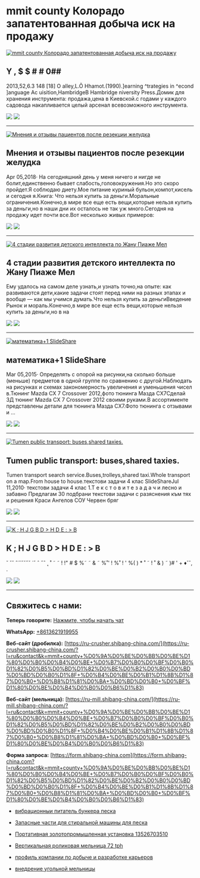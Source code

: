 # mmit county Колорадо запатентованная добыча иск на продажу

<a href="https://swt.shibang-china.com/?l=ru&img&k=mmit+county+%D0%9A%D0%BE%D0%BB%D0%BE%D1%80%D0%B0%D0%B4%D0%BE+%D0%B7%D0%B0%D0%BF%D0%B0%D1%82%D0%B5%D0%BD%D1%82%D0%BE%D0%B2%D0%B0%D0%BD%D0%BD%D0%B0%D1%8F+%D0%B4%D0%BE%D0%B1%D1%8B%D1%87%D0%B0+%D0%B8%D1%81%D0%BA+%D0%BD%D0%B0+%D0%BF%D1%80%D0%BE%D0%B4%D0%B0%D0%B6%D1%83" target="_blank">![mmit county Колорадо запатентованная добыча иск на продажу](http://static.shibang-china.com/all-800x300/1137.jpg)</a>

## Y $,$ $ $ # # 0##
2013,52,6.3 148 [18] O alley,L.Õ Hhamot.(1990).]earning ^trategies in ^econd ]anguage Ac uisition,HambridgeB Hambridge niversity Press.Домик для хранения инструмента: продажа,цена в Киевской.c годами у каждого садовода накапливается целый арсенал всевозможного инструмента.


<a href="https://whatsapp.shibangsoft.com/WhatsApp.php" target="_blank" title="WhatsApp">![](http://static.shibang-china.com/icon/whatsapp.png)</a> <a href="https://swt.shibang-china.com/?l=ru&icon&k=mmit+county+%D0%9A%D0%BE%D0%BB%D0%BE%D1%80%D0%B0%D0%B4%D0%BE+%D0%B7%D0%B0%D0%BF%D0%B0%D1%82%D0%B5%D0%BD%D1%82%D0%BE%D0%B2%D0%B0%D0%BD%D0%BD%D0%B0%D1%8F+%D0%B4%D0%BE%D0%B1%D1%8B%D1%87%D0%B0+%D0%B8%D1%81%D0%BA+%D0%BD%D0%B0+%D0%BF%D1%80%D0%BE%D0%B4%D0%B0%D0%B6%D1%83" target="_blank">![](http://static.shibang-china.com/icon/chat-ru.png)</a>

---

<a href="https://swt.shibang-china.com/?l=ru&img&k=mmit+county+%D0%9A%D0%BE%D0%BB%D0%BE%D1%80%D0%B0%D0%B4%D0%BE+%D0%B7%D0%B0%D0%BF%D0%B0%D1%82%D0%B5%D0%BD%D1%82%D0%BE%D0%B2%D0%B0%D0%BD%D0%BD%D0%B0%D1%8F+%D0%B4%D0%BE%D0%B1%D1%8B%D1%87%D0%B0+%D0%B8%D1%81%D0%BA+%D0%BD%D0%B0+%D0%BF%D1%80%D0%BE%D0%B4%D0%B0%D0%B6%D1%83" target="_blank">![Мнения и отзывы пациентов после резекции желудка](http://static.shibang-china.com/all-800x300/379.jpg)</a>

## Мнения и отзывы пациентов после резекции желудка
Apr 05,2018· На сегодняшний день у меня ничего и нигде не болит,единственно бывает слабость,головокружения.Но это скоро пройдет.Я соблюдаю диету.Мое питание куриный бульон,компот,кисель и сегодня я.Книга: Что нельзя купить за деньги.Моральные ограничения.Конечно,в мире все еще есть вещи,которые нельзя купить за деньги,но в наши дни их осталось не так уж много.Сегодня на продажу идет почти все.Вот несколько живых примеров:


<a href="https://whatsapp.shibangsoft.com/WhatsApp.php" target="_blank" title="WhatsApp">![](http://static.shibang-china.com/icon/whatsapp.png)</a> <a href="https://swt.shibang-china.com/?l=ru&icon&k=mmit+county+%D0%9A%D0%BE%D0%BB%D0%BE%D1%80%D0%B0%D0%B4%D0%BE+%D0%B7%D0%B0%D0%BF%D0%B0%D1%82%D0%B5%D0%BD%D1%82%D0%BE%D0%B2%D0%B0%D0%BD%D0%BD%D0%B0%D1%8F+%D0%B4%D0%BE%D0%B1%D1%8B%D1%87%D0%B0+%D0%B8%D1%81%D0%BA+%D0%BD%D0%B0+%D0%BF%D1%80%D0%BE%D0%B4%D0%B0%D0%B6%D1%83" target="_blank">![](http://static.shibang-china.com/icon/chat-ru.png)</a>

---

<a href="https://swt.shibang-china.com/?l=ru&img&k=mmit+county+%D0%9A%D0%BE%D0%BB%D0%BE%D1%80%D0%B0%D0%B4%D0%BE+%D0%B7%D0%B0%D0%BF%D0%B0%D1%82%D0%B5%D0%BD%D1%82%D0%BE%D0%B2%D0%B0%D0%BD%D0%BD%D0%B0%D1%8F+%D0%B4%D0%BE%D0%B1%D1%8B%D1%87%D0%B0+%D0%B8%D1%81%D0%BA+%D0%BD%D0%B0+%D0%BF%D1%80%D0%BE%D0%B4%D0%B0%D0%B6%D1%83" target="_blank">![4 стадии развития детского интеллекта по Жану Пиаже Мел](http://static.shibang-china.com/all-800x300/1315.jpg)</a>

## 4 стадии развития детского интеллекта по Жану Пиаже Мел
Ему удалось на самом деле узнать,и узнать точно,на опыте: как развиваются дети,какие задачи стоят перед ними на разных этапах и вообще — как мы учимся думать.Что нельзя купить за деньгиВведение Рынок и мораль.Конечно,в мире все еще есть вещи,которые нельзя купить за деньги,но в на


<a href="https://whatsapp.shibangsoft.com/WhatsApp.php" target="_blank" title="WhatsApp">![](http://static.shibang-china.com/icon/whatsapp.png)</a> <a href="https://swt.shibang-china.com/?l=ru&icon&k=mmit+county+%D0%9A%D0%BE%D0%BB%D0%BE%D1%80%D0%B0%D0%B4%D0%BE+%D0%B7%D0%B0%D0%BF%D0%B0%D1%82%D0%B5%D0%BD%D1%82%D0%BE%D0%B2%D0%B0%D0%BD%D0%BD%D0%B0%D1%8F+%D0%B4%D0%BE%D0%B1%D1%8B%D1%87%D0%B0+%D0%B8%D1%81%D0%BA+%D0%BD%D0%B0+%D0%BF%D1%80%D0%BE%D0%B4%D0%B0%D0%B6%D1%83" target="_blank">![](http://static.shibang-china.com/icon/chat-ru.png)</a>

---

<a href="https://swt.shibang-china.com/?l=ru&img&k=mmit+county+%D0%9A%D0%BE%D0%BB%D0%BE%D1%80%D0%B0%D0%B4%D0%BE+%D0%B7%D0%B0%D0%BF%D0%B0%D1%82%D0%B5%D0%BD%D1%82%D0%BE%D0%B2%D0%B0%D0%BD%D0%BD%D0%B0%D1%8F+%D0%B4%D0%BE%D0%B1%D1%8B%D1%87%D0%B0+%D0%B8%D1%81%D0%BA+%D0%BD%D0%B0+%D0%BF%D1%80%D0%BE%D0%B4%D0%B0%D0%B6%D1%83" target="_blank">![математика+1 SlideShare](http://static.shibang-china.com/all-800x300/1404.jpg)</a>

## математика+1 SlideShare
Mar 05,2015· Определять с опорой на рисунки,на сколько больше (меньше) предметов в одной группе по сравнению с другой.Наблюдать на рисунках и схемах закономерность увеличения и уменьшения чисел в.Тюнинг Mazda CX 7 Crossover 2012,фото тюнинга Мазда СХ7Сделай 3Д тюнинг Mazda CX 7 Crossover 2012 своими руками.В ассортименте представлены детали для тюнинга Мазда СХ7.Фото тюнинга с отзывами и …


<a href="https://whatsapp.shibangsoft.com/WhatsApp.php" target="_blank" title="WhatsApp">![](http://static.shibang-china.com/icon/whatsapp.png)</a> <a href="https://swt.shibang-china.com/?l=ru&icon&k=mmit+county+%D0%9A%D0%BE%D0%BB%D0%BE%D1%80%D0%B0%D0%B4%D0%BE+%D0%B7%D0%B0%D0%BF%D0%B0%D1%82%D0%B5%D0%BD%D1%82%D0%BE%D0%B2%D0%B0%D0%BD%D0%BD%D0%B0%D1%8F+%D0%B4%D0%BE%D0%B1%D1%8B%D1%87%D0%B0+%D0%B8%D1%81%D0%BA+%D0%BD%D0%B0+%D0%BF%D1%80%D0%BE%D0%B4%D0%B0%D0%B6%D1%83" target="_blank">![](http://static.shibang-china.com/icon/chat-ru.png)</a>

---

<a href="https://swt.shibang-china.com/?l=ru&img&k=mmit+county+%D0%9A%D0%BE%D0%BB%D0%BE%D1%80%D0%B0%D0%B4%D0%BE+%D0%B7%D0%B0%D0%BF%D0%B0%D1%82%D0%B5%D0%BD%D1%82%D0%BE%D0%B2%D0%B0%D0%BD%D0%BD%D0%B0%D1%8F+%D0%B4%D0%BE%D0%B1%D1%8B%D1%87%D0%B0+%D0%B8%D1%81%D0%BA+%D0%BD%D0%B0+%D0%BF%D1%80%D0%BE%D0%B4%D0%B0%D0%B6%D1%83" target="_blank">![Tumen public transport: buses,shared taxies.](http://static.shibang-china.com/all-800x300/1432.jpg)</a>

## Tumen public transport: buses,shared taxies.
Tumen transport search service.Buses,trolleys,shared taxi.Whole transport on a map.From house to house.текстови задачи 4 клас SlideShareJul 11,2010· текстови задачи 4 клас 1.Т е к с т о в и т е з а д а ч и лесно и забавно Предлагам 30 подбрани текстови задачи с разяснения към тях и решения Краси Ангелов СОУ Червен бряг


<a href="https://whatsapp.shibangsoft.com/WhatsApp.php" target="_blank" title="WhatsApp">![](http://static.shibang-china.com/icon/whatsapp.png)</a> <a href="https://swt.shibang-china.com/?l=ru&icon&k=mmit+county+%D0%9A%D0%BE%D0%BB%D0%BE%D1%80%D0%B0%D0%B4%D0%BE+%D0%B7%D0%B0%D0%BF%D0%B0%D1%82%D0%B5%D0%BD%D1%82%D0%BE%D0%B2%D0%B0%D0%BD%D0%BD%D0%B0%D1%8F+%D0%B4%D0%BE%D0%B1%D1%8B%D1%87%D0%B0+%D0%B8%D1%81%D0%BA+%D0%BD%D0%B0+%D0%BF%D1%80%D0%BE%D0%B4%D0%B0%D0%B6%D1%83" target="_blank">![](http://static.shibang-china.com/icon/chat-ru.png)</a>

---

<a href="https://swt.shibang-china.com/?l=ru&img&k=mmit+county+%D0%9A%D0%BE%D0%BB%D0%BE%D1%80%D0%B0%D0%B4%D0%BE+%D0%B7%D0%B0%D0%BF%D0%B0%D1%82%D0%B5%D0%BD%D1%82%D0%BE%D0%B2%D0%B0%D0%BD%D0%BD%D0%B0%D1%8F+%D0%B4%D0%BE%D0%B1%D1%8B%D1%87%D0%B0+%D0%B8%D1%81%D0%BA+%D0%BD%D0%B0+%D0%BF%D1%80%D0%BE%D0%B4%D0%B0%D0%B6%D1%83" target="_blank">![K ; H J G B D > H D E : > B](http://static.shibang-china.com/all-800x300/1011.jpg)</a>

## K ; H J G B D > H D E : > B
˘ ˇˇ ˆ˙ˇ˝ˇ˝ˇ ˙˝ ˆ ˝ˆ ˛ ˚ ˜ ˜ ! !" # $ %˜ ˜ & ˜ %˚' ! %˚ ! ' %( ) * ˚ ˜ ! ˚ & ) ˜ )# ' + ♦ˇˆ, .

<a href="https://whatsapp.shibangsoft.com/WhatsApp.php" target="_blank" title="WhatsApp">![](http://static.shibang-china.com/icon/whatsapp.png)</a> <a href="https://swt.shibang-china.com/?l=ru&icon&k=mmit+county+%D0%9A%D0%BE%D0%BB%D0%BE%D1%80%D0%B0%D0%B4%D0%BE+%D0%B7%D0%B0%D0%BF%D0%B0%D1%82%D0%B5%D0%BD%D1%82%D0%BE%D0%B2%D0%B0%D0%BD%D0%BD%D0%B0%D1%8F+%D0%B4%D0%BE%D0%B1%D1%8B%D1%87%D0%B0+%D0%B8%D1%81%D0%BA+%D0%BD%D0%B0+%D0%BF%D1%80%D0%BE%D0%B4%D0%B0%D0%B6%D1%83" target="_blank">![](http://static.shibang-china.com/icon/chat-ru.png)</a>

---
## Свяжитесь с нами:

**Теперь говорите:** [Нажмите, чтобы начать чат](https://swt.shibang-china.com?l=ru&contact&k=mmit+county+%D0%9A%D0%BE%D0%BB%D0%BE%D1%80%D0%B0%D0%B4%D0%BE+%D0%B7%D0%B0%D0%BF%D0%B0%D1%82%D0%B5%D0%BD%D1%82%D0%BE%D0%B2%D0%B0%D0%BD%D0%BD%D0%B0%D1%8F+%D0%B4%D0%BE%D0%B1%D1%8B%D1%87%D0%B0+%D0%B8%D1%81%D0%BA+%D0%BD%D0%B0+%D0%BF%D1%80%D0%BE%D0%B4%D0%B0%D0%B6%D1%83)

**WhatsApp:**  [+8613621919955](https://whatsapp.shibangsoft.com/WhatsApp.php)

**Веб-сайт (дробилка):** [https://ru-crusher.shibang-china.com/](https://ru-crusher.shibang-china.com/?l=ru&contact&k=mmit+county+%D0%9A%D0%BE%D0%BB%D0%BE%D1%80%D0%B0%D0%B4%D0%BE+%D0%B7%D0%B0%D0%BF%D0%B0%D1%82%D0%B5%D0%BD%D1%82%D0%BE%D0%B2%D0%B0%D0%BD%D0%BD%D0%B0%D1%8F+%D0%B4%D0%BE%D0%B1%D1%8B%D1%87%D0%B0+%D0%B8%D1%81%D0%BA+%D0%BD%D0%B0+%D0%BF%D1%80%D0%BE%D0%B4%D0%B0%D0%B6%D1%83)

**Веб-сайт (мельница):** [https://ru-mill.shibang-china.com/](https://ru-mill.shibang-china.com/?l=ru&contact&k=mmit+county+%D0%9A%D0%BE%D0%BB%D0%BE%D1%80%D0%B0%D0%B4%D0%BE+%D0%B7%D0%B0%D0%BF%D0%B0%D1%82%D0%B5%D0%BD%D1%82%D0%BE%D0%B2%D0%B0%D0%BD%D0%BD%D0%B0%D1%8F+%D0%B4%D0%BE%D0%B1%D1%8B%D1%87%D0%B0+%D0%B8%D1%81%D0%BA+%D0%BD%D0%B0+%D0%BF%D1%80%D0%BE%D0%B4%D0%B0%D0%B6%D1%83)

**Форма запроса:** [https://form.shibang-china.com](https://form.shibang-china.com?l=ru&contact&k=mmit+county+%D0%9A%D0%BE%D0%BB%D0%BE%D1%80%D0%B0%D0%B4%D0%BE+%D0%B7%D0%B0%D0%BF%D0%B0%D1%82%D0%B5%D0%BD%D1%82%D0%BE%D0%B2%D0%B0%D0%BD%D0%BD%D0%B0%D1%8F+%D0%B4%D0%BE%D0%B1%D1%8B%D1%87%D0%B0+%D0%B8%D1%81%D0%BA+%D0%BD%D0%B0+%D0%BF%D1%80%D0%BE%D0%B4%D0%B0%D0%B6%D1%83)

* [вибрационныи питатель бункера песка](../16/%D0%B2%D0%B8%D0%B1%D1%80%D0%B0%D1%86%D0%B8%D0%BE%D0%BD%D0%BD%D1%8B%D0%B8%20%D0%BF%D0%B8%D1%82%D0%B0%D1%82%D0%B5%D0%BB%D1%8C%20%D0%B1%D1%83%D0%BD%D0%BA%D0%B5%D1%80%D0%B0%20%D0%BF%D0%B5%D1%81%D0%BA%D0%B0.md)

* [Запасные части для стиральной машины для песка](../20/%D0%97%D0%B0%D0%BF%D0%B0%D1%81%D0%BD%D1%8B%D0%B5%20%D1%87%D0%B0%D1%81%D1%82%D0%B8%20%D0%B4%D0%BB%D1%8F%20%D1%81%D1%82%D0%B8%D1%80%D0%B0%D0%BB%D1%8C%D0%BD%D0%BE%D0%B9%20%D0%BC%D0%B0%D1%88%D0%B8%D0%BD%D1%8B%20%D0%B4%D0%BB%D1%8F%20%D0%BF%D0%B5%D1%81%D0%BA%D0%B0.md)

* [Портативная золотопромышленная установка 13526703510](../18/%D0%9F%D0%BE%D1%80%D1%82%D0%B0%D1%82%D0%B8%D0%B2%D0%BD%D0%B0%D1%8F%20%D0%B7%D0%BE%D0%BB%D0%BE%D1%82%D0%BE%D0%BF%D1%80%D0%BE%D0%BC%D1%8B%D1%88%D0%BB%D0%B5%D0%BD%D0%BD%D0%B0%D1%8F%20%D1%83%D1%81%D1%82%D0%B0%D0%BD%D0%BE%D0%B2%D0%BA%D0%B0%2013526703510.md)

* [Вертикальная роликовая мельница 72 tph](../20/%D0%92%D0%B5%D1%80%D1%82%D0%B8%D0%BA%D0%B0%D0%BB%D1%8C%D0%BD%D0%B0%D1%8F%20%D1%80%D0%BE%D0%BB%D0%B8%D0%BA%D0%BE%D0%B2%D0%B0%D1%8F%20%D0%BC%D0%B5%D0%BB%D1%8C%D0%BD%D0%B8%D1%86%D0%B0%2072%20tph.md)

* [профиль компании по добыче и разработке карьеров](../16/%D0%BF%D1%80%D0%BE%D1%84%D0%B8%D0%BB%D1%8C%20%D0%BA%D0%BE%D0%BC%D0%BF%D0%B0%D0%BD%D0%B8%D0%B8%20%D0%BF%D0%BE%20%D0%B4%D0%BE%D0%B1%D1%8B%D1%87%D0%B5%20%D0%B8%20%D1%80%D0%B0%D0%B7%D1%80%D0%B0%D0%B1%D0%BE%D1%82%D0%BA%D0%B5%20%D0%BA%D0%B0%D1%80%D1%8C%D0%B5%D1%80%D0%BE%D0%B2.md)

* [внедрение угольной мельницы](../18/%D0%B2%D0%BD%D0%B5%D0%B4%D1%80%D0%B5%D0%BD%D0%B8%D0%B5%20%D1%83%D0%B3%D0%BE%D0%BB%D1%8C%D0%BD%D0%BE%D0%B9%20%D0%BC%D0%B5%D0%BB%D1%8C%D0%BD%D0%B8%D1%86%D1%8B.md)